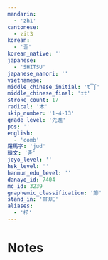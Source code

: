 ```yaml
---
mandarin:
  - 'zhì'
cantonese:
  - zit3
korean:
  - '즐'
korean_native: ''
japanese:
  - 'SHITSU'
japanese_nanori: ''
vietnamese:
middle_chinese_initial: 't͡ʃ'
middle_chinese_final: 'ɪt'
stroke_count: 17
radical: '木'
skip_number: '1-4-13'
grade_level: '先進'
pos: ''
english:
  - 'comb'
羅馬字: 'jud'
韓文: '줃'
joyo_level: ''
hsk_level: ''
hanmun_edu_level: ''
danayo_id: 7404
mc_id: 3239
graphemic_classification: '節'
stand_in: 'TRUE'
aliases:
  - '栉'
---
```


# Notes
